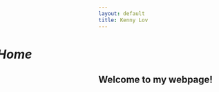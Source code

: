 ```yaml
---
layout: default
title: Kenny Lov
---
```

<style> nav ul li:nth-child(1) a{
 color: #45a29e; 
 text-decoration:underline;
 text-decoration-color:#45a29e;
} 

h1 {
  animation: move 1s;
  -webkit-animation: move 1s;
}

@keyframes move {
  from {
    margin-left: -50%;
    width: 300%; 
  }

  to {
    margin-left: 0%;
    width: 100%;
  }
}
            
@-webkit-keyframes move {
  from {
    margin-left: -50%;
    width: 300%; 
  }

  to {
    margin-left: 0%;
    width: 100%;
  }
}

</style>


# *Home*

## Welcome to my webpage!
